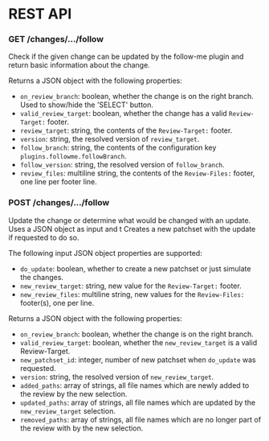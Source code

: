 REST API
========

### GET /changes/.../follow

Check if the given change can be updated by the follow-me plugin and return basic information about the change.

Returns a JSON object with the following properties:

* `on_review_branch`: boolean, whether the change is on the right branch. Used to show/hide the 'SELECT' button.
* `valid_review_target`: boolean, whether the change has a valid `Review-Target:` footer.
* `review_target`: string, the contents of the `Review-Target:` footer.
* `version`: string, the resolved version of `review_target`.
* `follow_branch`: string, the contents of the configuration key `plugins.followme.followBranch`.
* `follow_version`: string, the resolved version of `follow_branch`.
* `review_files`: multiline string, the contents of the `Review-Files:` footer, one line per footer line.

### POST /changes/.../follow

Update the change or determine what would be changed with an update.
Uses a JSON object as input and t
Creates a new patchset with the update if requested to do so.

The following input JSON object properties are supported:

* `do_update`: boolean, whether to create a new patchset or just simulate the changes.
* `new_review_target`: string, new value for the `Review-Target:` footer.
* `new_review_files`: multiline string, new values for the `Review-Files:` footer(s), one per line.

Returns a JSON object with the following properties:

* `on_review_branch`: boolean, whether the change is on the right branch.
* `valid_review_target`: boolean, whether the `new_review_target` is a valid Review-Target.
* `new_patchset_id`: integer, number of new patchset when `do_update` was requested.
* `version`: string, the resolved version of `new_review_target`.
* `added_paths`: array of strings, all file names which are newly added to the review by the new selection.
* `updated_paths`: array of strings, all file names which are updated by the `new_review_target` selection.
* `removed_paths`: array of strings, all file names which are no longer part of the review with by the new selection.

